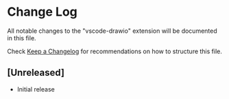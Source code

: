 # Change Log

All notable changes to the "vscode-drawio" extension will be documented in this file.

Check [Keep a Changelog](http://keepachangelog.com/) for recommendations on how to structure this file.

## [Unreleased]

- Initial release